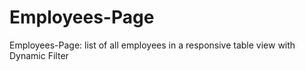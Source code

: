 # Employees-Page
Employees-Page:  list of all employees in a responsive table view with Dynamic Filter
